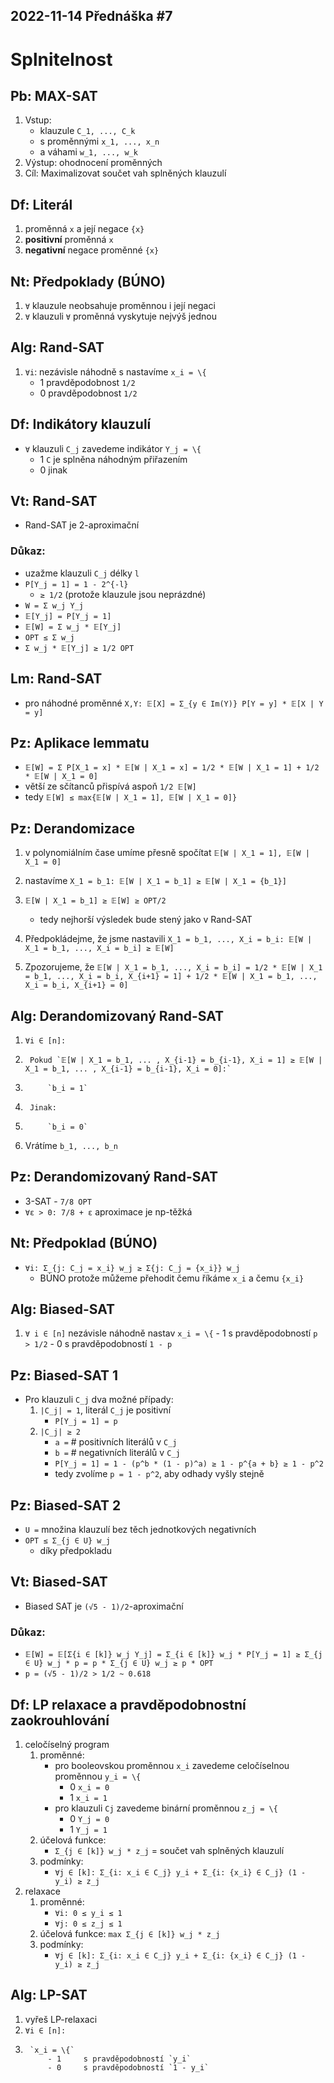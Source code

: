 2022-11-14
Přednáška #7
------------



Splnitelnost
============


Pb: MAX-SAT
-----------
1. Vstup:
	- klauzule `C_1, ..., C_k`
	- s proměnnými `x_1, ..., x_n`
	- a váhami `w_1, ..., w_k`
2. Výstup: ohodnocení proměnných
3. Cíl: Maximalizovat součet vah splněných klauzulí


Df: Literál
-----------
1. proměnná `x` a její negace `{x}`
2. **positivní** proměnná `x`
3. **negativní** negace proměnné `{x}`


Nt: Předpoklady (BÚNO)
----------------------
1. `∀` klauzule neobsahuje proměnnou i její negaci
2. `∀` klauzuli `∀` proměnná vyskytuje nejvýš jednou


Alg: Rand-SAT
-------------
1. `∀i`: nezávisle náhodně s nastavíme `x_i = \{`
	- 1 	pravděpodobnost `1/2`
	- 0 	pravděpodobnost `1/2`


Df: Indikátory klauzulí
-----------------------
- `∀` klauzuli `C_j` zavedeme indikátor `Y_j = \{`
	- 1 	`C` je splněna náhodným přiřazením
	- 0 	jinak
	

Vt: Rand-SAT
------------
- Rand-SAT je 2-aproximační

### Důkaz:
- uzažme klauzuli `C_j` délky `l`
- `P[Y_j = 1] = 1 - 2^{-l}`
	+ `≥ 1/2` (protože klauzule jsou neprázdné)
- `W = Σ w_j Y_j`
- `𝔼[Y_j] = P[Y_j = 1]`
- `𝔼[W] = Σ w_j * 𝔼[Y_j]`
- `OPT ≤ Σ w_j`
- `Σ w_j * 𝔼[Y_j] ≥ 1/2 OPT`


Lm: Rand-SAT 
-------------
- pro náhodné proměnné `X,Y: 𝔼[X] = Σ_{y ∈ Im(Y)} P[Y = y] * 𝔼[X | Y = y]`



Pz: Aplikace lemmatu
--------------------
- `𝔼[W] = Σ P[X_1 = x] * 𝔼[W | X_1 = x] = 1/2 * 𝔼[W | X_1 = 1] + 1/2 * 𝔼[W | X_1 = 0]`
- větší ze sčítanců přispívá aspoň `1/2 𝔼[W]`
- tedy `𝔼[W] ≤ max{𝔼[W | X_1 = 1], 𝔼[W | X_1 = 0]}`


Pz: Derandomizace
-----------------
1. v polynomiálním čase umíme přesně spočítat `𝔼[W | X_1 = 1], 𝔼[W | X_1 = 0]`
2. nastavíme `X_1 = b_1: 𝔼[W | X_1 = b_1] ≥ 𝔼[W | X_1 = {b_1}]`
3. `𝔼[W | X_1 = b_1] ≥ 𝔼[W] ≥ OPT/2`
	- tedy nejhorší výsledek bude stený jako v Rand-SAT
	
4. Předpokládejme, že jsme nastavili `X_1 = b_1, ..., X_i = b_i: 𝔼[W | X_1 = b_1, ..., X_i = b_i] ≥ 𝔼[W]`
5. Zpozorujeme, že `𝔼[W | X_1 = b_1, ..., X_i = b_i] = 1/2 * 𝔼[W | X_1 = b_1, ..., X_i = b_i, X_{i+1} = 1] + 1/2 * 𝔼[W | X_1 = b_1, ..., X_i = b_i, X_{i+1} = 0]`


Alg: Derandomizovaný Rand-SAT
-----------------------------
1. `∀i ∈ [n]:`
2. 		Pokud `𝔼[W | X_1 = b_1, ... , X_{i-1} = b_{i-1}, X_i = 1] ≥ 𝔼[W | X_1 = b_1, ... , X_{i-1} = b_{i-1}, X_i = 0]:`
3.   		`b_i = 1`
4.     	Jinak:
5.      	`b_i = 0`
6. Vrátíme `b_1, ..., b_n`


Pz: Derandomizovaný Rand-SAT
----------------------------
- 3-SAT - `7/8 OPT`
- `∀ε > 0: 7/8 + ε` aproximace je np-těžká


Nt: Předpoklad (BÚNO)
---------------------
- `∀i: Σ_{j: C_j = x_i} w_j ≥ Σ{j: C_j = {x_i}} w_j`
	+ BÚNO protože můžeme přehodit čemu říkáme `x_i` a čemu `{x_i}`


Alg: Biased-SAT
---------------
1. `∀ i ∈ [n]` nezávisle náhodně nastav `x_i = \{`
		- 1 	s pravděpodobností `p > 1/2`
		- 0 	s pravděpodobností `1 - p`
		

Pz: Biased-SAT 1
----------------
- Pro klauzuli `C_j` dva možné případy:
	1. `|C_j| = 1`, literál `C_j` je positivní
		- `P[Y_j = 1] = p`
	2. `|C_j| ≥ 2`
		- `a =` # positivních literálů v `C_j`
		- `b =` # negativních literálů v `C_j`
		- `P[Y_j = 1] = 1 - (p^b * (1 - p)^a) ≥ 1 - p^{a + b} ≥ 1 - p^2`
		+ tedy zvolíme `p = 1 - p^2`, aby odhady vyšly stejně
		

Pz: Biased-SAT 2
----------------
- `U =` množina klauzulí bez těch jednotkových negativních
- `OPT ≤ Σ_{j ∈ U} w_j`
	+ díky předpokladu

Vt: Biased-SAT
--------------
- Biased SAT je `(√5 - 1)/2`-aproximační

### Důkaz:
- `𝔼[W] = 𝔼[Σ{i ∈ [k]} w_j Y_j] = Σ_{i ∈ [k]} w_j * P[Y_j = 1] ≥ Σ_{j ∈ U} w_j * p = p * Σ_{j ∈ U} w_j ≥ p * OPT`
- `p = (√5 - 1)/2 > 1/2 ~ 0.618`


Df: LP relaxace a pravděpodobnostní zaokrouhlování
--------------------------------------------------
1. celočíselný program
	1. proměnné:
		- pro booleovskou proměnnou `x_i` zavedeme celočíselnou proměnnou `y_i = \{`
			* 0 	`x_i = 0`
			* 1 	`x_i = 1`
		- pro klauzuli `Cj` zavedeme binární proměnnou `z_j = \{`
			* 0 	`Y_j = 0`
			* 1 	`Y_j = 1`
	2. účelová funkce:
		- `Σ_{j ∈ [k]} w_j * z_j` = součet vah splněných klauzulí
	3. podmínky:
		- `∀j ∈ [k]: Σ_{i: x_i ∈ C_j} y_i + Σ_{i: {x_i} ∈ C_j} (1 - y_i) ≥ z_j`
2. relaxace
	1. proměnné:
		- `∀i: 0 ≤ y_i ≤ 1`
		- `∀j: 0 ≤ z_j ≤ 1`
	2. účelová funkce: `max Σ_{j ∈ [k]} w_j * z_j`
	3. podmínky:
		- `∀j ∈ [k]: Σ_{i: x_i ∈ C_j} y_i + Σ_{i: {x_i} ∈ C_j} (1 - y_i) ≥ z_j`


Alg: LP-SAT
-----------
1. vyřeš LP-relaxaci
2. `∀i ∈ [n]:`
3. 		`x_i = \{`
			- 1 	s pravděpodobností `y_i`
			- 0 	s pravděpodobností `1 - y_i`